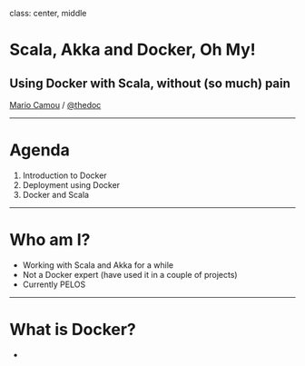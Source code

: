 class: center, middle
# Scala, Akka and Docker, Oh My!

## Using Docker with Scala, without (so much) pain

[Mario Camou](http://tecnoguru.com) / [@thedoc](https://twitter.com/thedoc)

---

# Agenda

1. Introduction to Docker
2. Deployment using Docker
3. Docker and Scala

---

# Who am I?

* Working with Scala and Akka for a while
* Not a Docker expert (have used it in a couple of projects)
* Currently PELOS

---

# What is Docker?

* 



